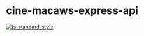 # cine-macaws-express-api

[![js-standard-style](https://img.shields.io/badge/code%20style-standard-brightgreen.svg)](http://standardjs.com)
